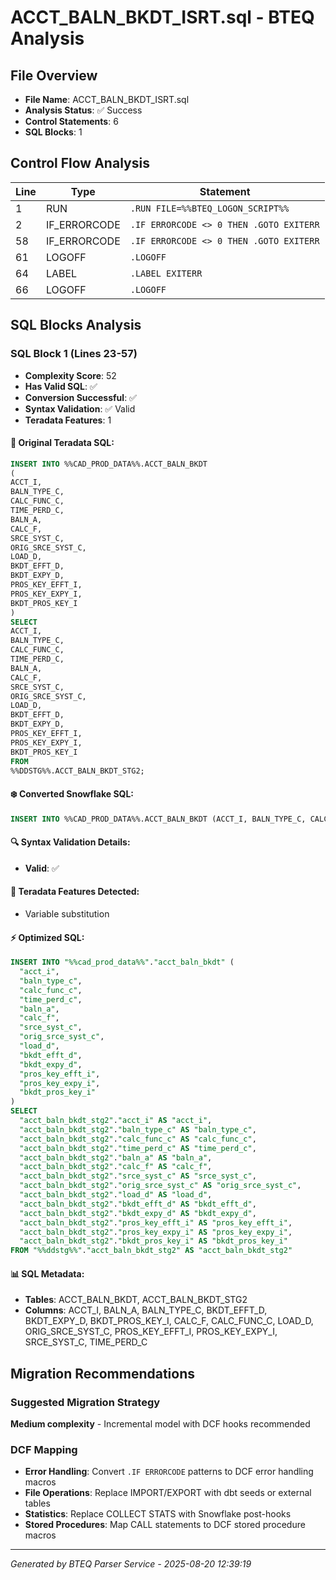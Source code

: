 # ACCT_BALN_BKDT_ISRT.sql - BTEQ Analysis

## File Overview
- **File Name**: ACCT_BALN_BKDT_ISRT.sql
- **Analysis Status**: ✅ Success
- **Control Statements**: 6
- **SQL Blocks**: 1

## Control Flow Analysis

| Line | Type | Statement |
|------|------|-----------|
| 1 | RUN | `.RUN FILE=%%BTEQ_LOGON_SCRIPT%%` |
| 2 | IF_ERRORCODE | `.IF ERRORCODE <> 0 THEN .GOTO EXITERR` |
| 58 | IF_ERRORCODE | `.IF ERRORCODE <> 0 THEN .GOTO EXITERR` |
| 61 | LOGOFF | `.LOGOFF` |
| 64 | LABEL | `.LABEL EXITERR` |
| 66 | LOGOFF | `.LOGOFF` |

## SQL Blocks Analysis

### SQL Block 1 (Lines 23-57)
- **Complexity Score**: 52
- **Has Valid SQL**: ✅
- **Conversion Successful**: ✅
- **Syntax Validation**: ✅ Valid
- **Teradata Features**: 1

#### 📝 Original Teradata SQL:
```sql
INSERT INTO %%CAD_PROD_DATA%%.ACCT_BALN_BKDT
(
ACCT_I,                        
BALN_TYPE_C,                   
CALC_FUNC_C,                   
TIME_PERD_C,                   
BALN_A,                        
CALC_F,                        
SRCE_SYST_C,                   
ORIG_SRCE_SYST_C,              
LOAD_D,                        
BKDT_EFFT_D,                   
BKDT_EXPY_D,                  
PROS_KEY_EFFT_I,               
PROS_KEY_EXPY_I,               
BKDT_PROS_KEY_I
)
SELECT 
ACCT_I,                        
BALN_TYPE_C,                   
CALC_FUNC_C,                   
TIME_PERD_C,                   
BALN_A,                        
CALC_F,                        
SRCE_SYST_C,                   
ORIG_SRCE_SYST_C,              
LOAD_D,                        
BKDT_EFFT_D,                   
BKDT_EXPY_D,                  
PROS_KEY_EFFT_I,               
PROS_KEY_EXPY_I,               
BKDT_PROS_KEY_I
FROM
%%DDSTG%%.ACCT_BALN_BKDT_STG2;
```

#### ❄️ Converted Snowflake SQL:
```sql
INSERT INTO %%CAD_PROD_DATA%%.ACCT_BALN_BKDT (ACCT_I, BALN_TYPE_C, CALC_FUNC_C, TIME_PERD_C, BALN_A, CALC_F, SRCE_SYST_C, ORIG_SRCE_SYST_C, LOAD_D, BKDT_EFFT_D, BKDT_EXPY_D, PROS_KEY_EFFT_I, PROS_KEY_EXPY_I, BKDT_PROS_KEY_I) SELECT ACCT_I, BALN_TYPE_C, CALC_FUNC_C, TIME_PERD_C, BALN_A, CALC_F, SRCE_SYST_C, ORIG_SRCE_SYST_C, LOAD_D, BKDT_EFFT_D, BKDT_EXPY_D, PROS_KEY_EFFT_I, PROS_KEY_EXPY_I, BKDT_PROS_KEY_I FROM %%DDSTG%%.ACCT_BALN_BKDT_STG2
```

#### 🔍 Syntax Validation Details:
- **Valid**: ✅

#### 🎯 Teradata Features Detected:
- Variable substitution

#### ⚡ Optimized SQL:
```sql
INSERT INTO "%%cad_prod_data%%"."acct_baln_bkdt" (
  "acct_i",
  "baln_type_c",
  "calc_func_c",
  "time_perd_c",
  "baln_a",
  "calc_f",
  "srce_syst_c",
  "orig_srce_syst_c",
  "load_d",
  "bkdt_efft_d",
  "bkdt_expy_d",
  "pros_key_efft_i",
  "pros_key_expy_i",
  "bkdt_pros_key_i"
)
SELECT
  "acct_baln_bkdt_stg2"."acct_i" AS "acct_i",
  "acct_baln_bkdt_stg2"."baln_type_c" AS "baln_type_c",
  "acct_baln_bkdt_stg2"."calc_func_c" AS "calc_func_c",
  "acct_baln_bkdt_stg2"."time_perd_c" AS "time_perd_c",
  "acct_baln_bkdt_stg2"."baln_a" AS "baln_a",
  "acct_baln_bkdt_stg2"."calc_f" AS "calc_f",
  "acct_baln_bkdt_stg2"."srce_syst_c" AS "srce_syst_c",
  "acct_baln_bkdt_stg2"."orig_srce_syst_c" AS "orig_srce_syst_c",
  "acct_baln_bkdt_stg2"."load_d" AS "load_d",
  "acct_baln_bkdt_stg2"."bkdt_efft_d" AS "bkdt_efft_d",
  "acct_baln_bkdt_stg2"."bkdt_expy_d" AS "bkdt_expy_d",
  "acct_baln_bkdt_stg2"."pros_key_efft_i" AS "pros_key_efft_i",
  "acct_baln_bkdt_stg2"."pros_key_expy_i" AS "pros_key_expy_i",
  "acct_baln_bkdt_stg2"."bkdt_pros_key_i" AS "bkdt_pros_key_i"
FROM "%%ddstg%%"."acct_baln_bkdt_stg2" AS "acct_baln_bkdt_stg2"
```

#### 📊 SQL Metadata:
- **Tables**: ACCT_BALN_BKDT, ACCT_BALN_BKDT_STG2
- **Columns**: ACCT_I, BALN_A, BALN_TYPE_C, BKDT_EFFT_D, BKDT_EXPY_D, BKDT_PROS_KEY_I, CALC_F, CALC_FUNC_C, LOAD_D, ORIG_SRCE_SYST_C, PROS_KEY_EFFT_I, PROS_KEY_EXPY_I, SRCE_SYST_C, TIME_PERD_C

## Migration Recommendations

### Suggested Migration Strategy
**Medium complexity** - Incremental model with DCF hooks recommended

### DCF Mapping
- **Error Handling**: Convert `.IF ERRORCODE` patterns to DCF error handling macros
- **File Operations**: Replace IMPORT/EXPORT with dbt seeds or external tables
- **Statistics**: Replace COLLECT STATS with Snowflake post-hooks
- **Stored Procedures**: Map CALL statements to DCF stored procedure macros

---

*Generated by BTEQ Parser Service - 2025-08-20 12:39:19*
